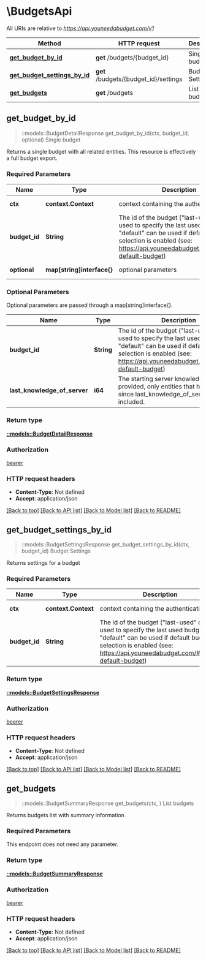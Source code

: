 # \BudgetsApi

All URIs are relative to *https://api.youneedabudget.com/v1*

Method | HTTP request | Description
------------- | ------------- | -------------
[**get_budget_by_id**](BudgetsApi.md#get_budget_by_id) | **get** /budgets/{budget_id} | Single budget
[**get_budget_settings_by_id**](BudgetsApi.md#get_budget_settings_by_id) | **get** /budgets/{budget_id}/settings | Budget Settings
[**get_budgets**](BudgetsApi.md#get_budgets) | **get** /budgets | List budgets



## get_budget_by_id

> ::models::BudgetDetailResponse get_budget_by_id(ctx, budget_id, optional)
Single budget

Returns a single budget with all related entities.  This resource is effectively a full budget export.

### Required Parameters


Name | Type | Description  | Notes
------------- | ------------- | ------------- | -------------
 **ctx** | **context.Context** | context containing the authentication | nil if no authentication
  **budget_id** | **String**| The id of the budget (\"last-used\" can be used to specify the last used budget and \"default\" can be used if default budget selection is enabled (see: https://api.youneedabudget.com/#oauth-default-budget) | 
 **optional** | **map[string]interface{}** | optional parameters | nil if no parameters

### Optional Parameters

Optional parameters are passed through a map[string]interface{}.

Name | Type | Description  | Notes
------------- | ------------- | ------------- | -------------
 **budget_id** | **String**| The id of the budget (\"last-used\" can be used to specify the last used budget and \"default\" can be used if default budget selection is enabled (see: https://api.youneedabudget.com/#oauth-default-budget) | 
 **last_knowledge_of_server** | **i64**| The starting server knowledge.  If provided, only entities that have changed since last_knowledge_of_server will be included. | 

### Return type

[**::models::BudgetDetailResponse**](BudgetDetailResponse.md)

### Authorization

[bearer](../README.md#bearer)

### HTTP request headers

- **Content-Type**: Not defined
- **Accept**: application/json

[[Back to top]](#) [[Back to API list]](../README.md#documentation-for-api-endpoints) [[Back to Model list]](../README.md#documentation-for-models) [[Back to README]](../README.md)


## get_budget_settings_by_id

> ::models::BudgetSettingsResponse get_budget_settings_by_id(ctx, budget_id)
Budget Settings

Returns settings for a budget

### Required Parameters


Name | Type | Description  | Notes
------------- | ------------- | ------------- | -------------
 **ctx** | **context.Context** | context containing the authentication | nil if no authentication
  **budget_id** | **String**| The id of the budget (\"last-used\" can be used to specify the last used budget and \"default\" can be used if default budget selection is enabled (see: https://api.youneedabudget.com/#oauth-default-budget) | 

### Return type

[**::models::BudgetSettingsResponse**](BudgetSettingsResponse.md)

### Authorization

[bearer](../README.md#bearer)

### HTTP request headers

- **Content-Type**: Not defined
- **Accept**: application/json

[[Back to top]](#) [[Back to API list]](../README.md#documentation-for-api-endpoints) [[Back to Model list]](../README.md#documentation-for-models) [[Back to README]](../README.md)


## get_budgets

> ::models::BudgetSummaryResponse get_budgets(ctx, )
List budgets

Returns budgets list with summary information

### Required Parameters

This endpoint does not need any parameter.

### Return type

[**::models::BudgetSummaryResponse**](BudgetSummaryResponse.md)

### Authorization

[bearer](../README.md#bearer)

### HTTP request headers

- **Content-Type**: Not defined
- **Accept**: application/json

[[Back to top]](#) [[Back to API list]](../README.md#documentation-for-api-endpoints) [[Back to Model list]](../README.md#documentation-for-models) [[Back to README]](../README.md)

